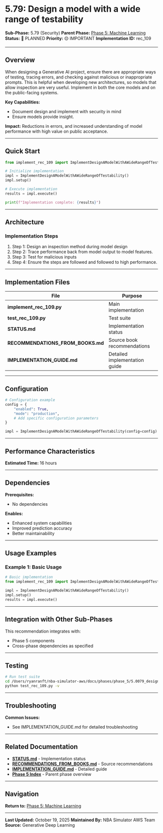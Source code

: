 # 5.79: Design a model with a wide range of testability

**Sub-Phase:** 5.79 (Security)
**Parent Phase:** [Phase 5: Machine Learning](../PHASE_5_INDEX.md)
**Status:** 🔵 PLANNED
**Priority:** 🟡 IMPORTANT
**Implementation ID:** rec_109

---

## Overview

When designing a Generative AI project, ensure there are appropriate ways of testing, tracing errors, and checking against malicious or inappropriate prompts. This is helpful when developing new architectures, so models that allow inspection are very useful. Implement in both the core models and on the public-facing systems.

**Key Capabilities:**
- Document design and implement with security in mind
- Ensure models provide insight.

**Impact:**
Reductions in errors, and increased understanding of model performance with high value on public acceptance.

---

## Quick Start

```python
from implement_rec_109 import ImplementDesignAModelWithAWideRangeOfTestability

# Initialize implementation
impl = ImplementDesignAModelWithAWideRangeOfTestability()
impl.setup()

# Execute implementation
results = impl.execute()

print(f"Implementation complete: {results}")
```

---

## Architecture

### Implementation Steps

1. Step 1: Design an inspection method during model design
2. Step 2: Trace performance back from model output to model features.
3. Step 3: Test for malicious inputs
4. Step 4: Ensure the steps are followed and followed to high performance.

---

## Implementation Files

| File | Purpose |
|------|---------|
| **implement_rec_109.py** | Main implementation |
| **test_rec_109.py** | Test suite |
| **STATUS.md** | Implementation status |
| **RECOMMENDATIONS_FROM_BOOKS.md** | Source book recommendations |
| **IMPLEMENTATION_GUIDE.md** | Detailed implementation guide |

---

## Configuration

```python
# Configuration example
config = {
    "enabled": True,
    "mode": "production",
    # Add specific configuration parameters
}

impl = ImplementDesignAModelWithAWideRangeOfTestability(config=config)
```

---

## Performance Characteristics

**Estimated Time:** 16 hours

---

## Dependencies

**Prerequisites:**
- No dependencies

**Enables:**
- Enhanced system capabilities
- Improved prediction accuracy
- Better maintainability

---

## Usage Examples

### Example 1: Basic Usage

```python
# Basic implementation
from implement_rec_109 import ImplementDesignAModelWithAWideRangeOfTestability

impl = ImplementDesignAModelWithAWideRangeOfTestability()
impl.setup()
results = impl.execute()
```

---

## Integration with Other Sub-Phases

This recommendation integrates with:
- Phase 5 components
- Cross-phase dependencies as specified

---

## Testing

```bash
# Run test suite
cd /Users/ryanranft/nba-simulator-aws/docs/phases/phase_5/5.0079_design_a_model_with_a_wide_range_of_testability
python test_rec_109.py -v
```

---

## Troubleshooting

**Common Issues:**
- See IMPLEMENTATION_GUIDE.md for detailed troubleshooting

---

## Related Documentation

- **[STATUS.md](STATUS.md)** - Implementation status
- **[RECOMMENDATIONS_FROM_BOOKS.md](RECOMMENDATIONS_FROM_BOOKS.md)** - Source recommendations
- **[IMPLEMENTATION_GUIDE.md](IMPLEMENTATION_GUIDE.md)** - Detailed guide
- **[Phase 5 Index](../PHASE_5_INDEX.md)** - Parent phase overview

---

## Navigation

**Return to:** [Phase 5: Machine Learning](../PHASE_5_INDEX.md)

---

**Last Updated:** October 19, 2025
**Maintained By:** NBA Simulator AWS Team
**Source:** Generative Deep Learning
